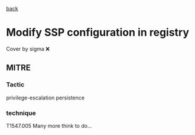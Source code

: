 [back](../index.md)
# Modify SSP configuration in registry
Cover by sigma :x: 
## MITRE
### Tactic
privilege-escalation
persistence
### technique
T1547.005
Many more think to do...